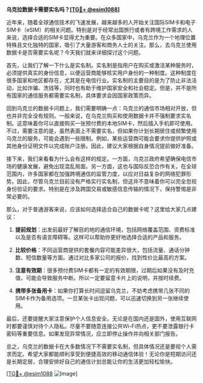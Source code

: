 **乌克拉数据卡需要实名吗？[[TG💪+ @esim1088](https://t.me/s/esim1088)]**

近年来，随着全球通信技术的飞速发展，越来越多的人开始关注国际SIM卡和电子SIM卡（eSIM）的相关问题。特别是对于经常出国旅行或者有跨境工作需求的人来说，选择合适的SIM卡显得尤为重要。在众多国家中，乌克兰作为一个地理位置特殊且文化独特的国家，吸引了大量游客和商务人士的关注。那么，去乌克兰使用数据卡是否需要实名呢？今天我们就来详细探讨这个问题。

首先，让我们了解一下什么是实名制。实名制是指用户在购买或激活某种服务时，必须提供真实的身份信息，以便运营商能够核实用户身份的一种制度。这种制度在很多国家和地区都存在，尤其是在电信行业。实名制的主要目的是为了防止非法活动，比如诈骗、洗钱等，同时也有助于维护国家安全和社会稳定。但是，并不是所有国家的通信服务都需要实名制，具体要求会因国家政策而异。

回到乌克兰的数据卡问题上，我们需要明确一点：乌克兰的通信市场相对开放，但也并非完全没有规则。一般来说，在乌克兰购买和使用数据卡并不强制要求实名制。这意味着你可以直接购买一张预付费的本地SIM卡，然后插入手机即可使用。不过，需要注意的是，虽然表面上不需要实名，但如果你计划长期居住或频繁使用乌克兰的服务，可能会遇到一些限制。例如，某些运营商可能会要求你提供护照或其他身份证明文件以完成账户注册。因此，建议大家根据自身情况提前做好准备。

接下来，我们来看看为什么会有这样的规定。一方面，乌克兰政府希望确保电信市场的健康发展，避免出现混乱局面。另一方面，这也与国际反恐合作有关。在全球范围内，许多国家都在加强跨境通信的监管力度，以应对日益复杂的网络犯罪形势。因此，尽管乌克兰目前没有严格实行实名制，但这并不意味着你可以完全忽视身份验证的要求。特别是在涉及跨国交易或敏感信息传输的情况下，保持警惕是非常必要的。

那么，对于普通游客来说，应该如何选择适合自己的数据卡呢？这里给大家几点建议：

1. **提前规划**：出发前最好了解目的地的通信环境，包括网络覆盖范围、资费标准以及是否有语言障碍等。这样可以帮助你更好地选择合适的产品和服务。

2. **比较价格**：不同运营商提供的套餐内容可能差异很大，包括流量、通话分钟数、短信数量等方面。通过对比多家公司的报价，找到性价比最高的方案。

3. **注意有效期**：很多预付费SIM卡都有一定的有效期限，过期后如果没有及时充值，可能会导致服务中断。所以一定要留意卡片上的说明，并按时续费。

4. **携带多张备用卡**：如果你打算长时间逗留乌克兰，不妨考虑携带几张不同的SIM卡作为备用选项。一旦某张卡出现问题，可以迅速切换到另一张继续使用。

最后，还要提醒大家注意保护个人信息安全。无论是在国内还是国外，使用互联网时都要谨慎对待个人隐私。尽量不要随意连接公共Wi-Fi热点，更不要泄露银行卡密码等重要信息。如果发现异常情况，应立即停止操作并向相关部门报告。

总之，乌克兰的数据卡在大多数情况下不需要实名制，但具体情况还是要视个人需求而定。希望大家都能顺利享受到便捷高效的移动通信体验！无论你是短期访问还是长期定居，合理安排好自己的通信计划总能让你的生活更加轻松愉快。

[[TG💪+ @esim1088](https://t.me/s/esim1088) ![Image](https://i.postimg.cc/4NQfJmqS/Snipaste-2025-05-13-00-14-12.png)]
